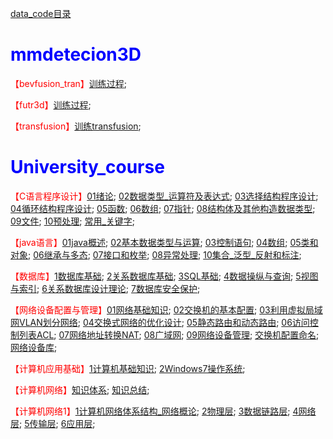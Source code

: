 [data_code目录](https://gitee.com/zhao-study/data_code/blob/master/code_list.md)
# <font color=blue>mmdetecion3D</font>
<font color=red>【bevfusion_tran】</font>[训练过程](https://study1994.github.io/study_html//mmdetecion3D/bevfusion_tran/训练过程.html); 

<font color=red>【futr3d】</font>[训练过程](https://study1994.github.io/study_html//mmdetecion3D/futr3d/训练过程.html); 

<font color=red>【transfusion】</font>[训练transfusion](https://study1994.github.io/study_html//mmdetecion3D/transfusion/训练transfusion.html); 


# <font color=blue>University_course</font>
<font color=red>【C语言程序设计】</font>[01绪论](https://study1994.github.io/study_html//University_course/C语言程序设计/01绪论.html); [02数据类型_运算符及表达式](https://study1994.github.io/study_html//University_course/C语言程序设计/02数据类型_运算符及表达式.html); [03选择结构程序设计](https://study1994.github.io/study_html//University_course/C语言程序设计/03选择结构程序设计.html); [04循环结构程序设计](https://study1994.github.io/study_html//University_course/C语言程序设计/04循环结构程序设计.html); [05函数](https://study1994.github.io/study_html//University_course/C语言程序设计/05函数.html); [06数组](https://study1994.github.io/study_html//University_course/C语言程序设计/06数组.html); [07指针](https://study1994.github.io/study_html//University_course/C语言程序设计/07指针.html); [08结构体及其他构造数据类型](https://study1994.github.io/study_html//University_course/C语言程序设计/08结构体及其他构造数据类型.html); [09文件](https://study1994.github.io/study_html//University_course/C语言程序设计/09文件.html); [10预处理](https://study1994.github.io/study_html//University_course/C语言程序设计/10预处理.html); [常用_关键字](https://study1994.github.io/study_html//University_course/C语言程序设计/常用_关键字.html); 

<font color=red>【java语言】</font>[01java概述](https://study1994.github.io/study_html//University_course/java语言/01java概述.html); [02基本数据类型与运算](https://study1994.github.io/study_html//University_course/java语言/02基本数据类型与运算.html); [03控制语句](https://study1994.github.io/study_html//University_course/java语言/03控制语句.html); [04数组](https://study1994.github.io/study_html//University_course/java语言/04数组.html); [05类和对象](https://study1994.github.io/study_html//University_course/java语言/05类和对象.html); [06继承与多态](https://study1994.github.io/study_html//University_course/java语言/06继承与多态.html); [07接口和枚举](https://study1994.github.io/study_html//University_course/java语言/07接口和枚举.html); [08异常处理](https://study1994.github.io/study_html//University_course/java语言/08异常处理.html); [10集合_泛型_反射和标注](https://study1994.github.io/study_html//University_course/java语言/10集合_泛型_反射和标注.html); 

<font color=red>【数据库】</font>[1数据库基础](https://study1994.github.io/study_html//University_course/数据库/1数据库基础.html); [2关系数据库基础](https://study1994.github.io/study_html//University_course/数据库/2关系数据库基础.html); [3SQL基础](https://study1994.github.io/study_html//University_course/数据库/3SQL基础.html); [4数据操纵与查询](https://study1994.github.io/study_html//University_course/数据库/4数据操纵与查询.html); [5视图与索引](https://study1994.github.io/study_html//University_course/数据库/5视图与索引.html); [6关系数据库设计理论](https://study1994.github.io/study_html//University_course/数据库/6关系数据库设计理论.html); [7数据库安全保护](https://study1994.github.io/study_html//University_course/数据库/7数据库安全保护.html); 

<font color=red>【网络设备配置与管理】</font>[01网络基础知识](https://study1994.github.io/study_html//University_course/网络设备配置与管理/01网络基础知识.html); [02交换机的基本配置](https://study1994.github.io/study_html//University_course/网络设备配置与管理/02交换机的基本配置.html); [03利用虚拟局域网VLAN划分网络](https://study1994.github.io/study_html//University_course/网络设备配置与管理/03利用虚拟局域网VLAN划分网络.html); [04交换式网络的优化设计](https://study1994.github.io/study_html//University_course/网络设备配置与管理/04交换式网络的优化设计.html); [05静态路由和动态路由](https://study1994.github.io/study_html//University_course/网络设备配置与管理/05静态路由和动态路由.html); [06访问控制列表ACL](https://study1994.github.io/study_html//University_course/网络设备配置与管理/06访问控制列表ACL.html); [07网络地址转换NAT](https://study1994.github.io/study_html//University_course/网络设备配置与管理/07网络地址转换NAT.html); [08广域网](https://study1994.github.io/study_html//University_course/网络设备配置与管理/08广域网.html); [09网络设备管理](https://study1994.github.io/study_html//University_course/网络设备配置与管理/09网络设备管理.html); [交换机配置命名](https://study1994.github.io/study_html//University_course/网络设备配置与管理/交换机配置命名.html); [网络设备库](https://study1994.github.io/study_html//University_course/网络设备配置与管理/网络设备库.html); 

<font color=red>【计算机应用基础】</font>[1计算机基础知识](https://study1994.github.io/study_html//University_course/计算机应用基础/1计算机基础知识.html); [2Windows7操作系统](https://study1994.github.io/study_html//University_course/计算机应用基础/2Windows7操作系统.html); 

<font color=red>【计算机网络】</font>[知识体系](https://study1994.github.io/study_html//University_course/计算机网络/知识体系.html); [知识总结](https://study1994.github.io/study_html//University_course/计算机网络/知识总结.html); 

<font color=red>【计算机网络1】</font>[1计算机网络体系结构_网络概论](https://study1994.github.io/study_html//University_course/计算机网络1/1计算机网络体系结构_网络概论.html); [2物理层](https://study1994.github.io/study_html//University_course/计算机网络1/2物理层.html); [3数据链路层](https://study1994.github.io/study_html//University_course/计算机网络1/3数据链路层.html); [4网络层](https://study1994.github.io/study_html//University_course/计算机网络1/4网络层.html); [5传输层](https://study1994.github.io/study_html//University_course/计算机网络1/5传输层.html); [6应用层](https://study1994.github.io/study_html//University_course/计算机网络1/6应用层.html); 


